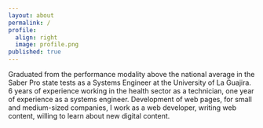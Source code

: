 ```yaml
---
layout: about
permalink: /
profile:
  align: right
  image: profile.png
published: true
---
```


Graduated from the performance modality above the national average in the Saber Pro state tests as a Systems Engineer at the University of La Guajira. 6 years of experience working in the health sector as a technician, one year of experience as a systems engineer. Development of web pages, for small and medium-sized companies, I work as a web developer, writing web content, willing to learn about new digital content.

